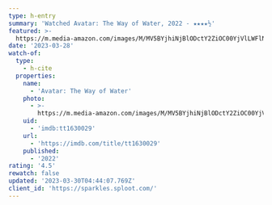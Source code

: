 ```yaml
---
type: h-entry
summary: 'Watched Avatar: The Way of Water, 2022 - ★★★★½'
featured: >-
  https://m.media-amazon.com/images/M/MV5BYjhiNjBlODctY2ZiOC00YjVlLWFlNzAtNTVhNzM1YjI1NzMxXkEyXkFqcGdeQXVyMjQxNTE1MDA@._V1_SX300.jpg
date: '2023-03-28'
watch-of:
  type:
    - h-cite
  properties:
    name:
      - 'Avatar: The Way of Water'
    photo:
      - >-
        https://m.media-amazon.com/images/M/MV5BYjhiNjBlODctY2ZiOC00YjVlLWFlNzAtNTVhNzM1YjI1NzMxXkEyXkFqcGdeQXVyMjQxNTE1MDA@._V1_SX300.jpg
    uid:
      - 'imdb:tt1630029'
    url:
      - 'https://imdb.com/title/tt1630029'
    published:
      - '2022'
rating: '4.5'
rewatch: false
updated: '2023-03-30T04:44:07.769Z'
client_id: 'https://sparkles.sploot.com/'
---
```


